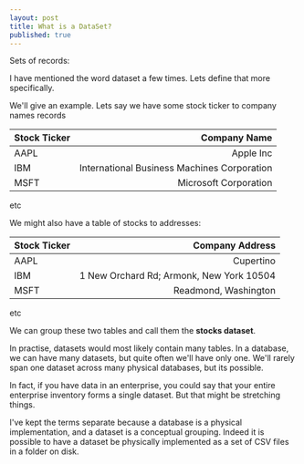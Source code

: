 ```yaml
---
layout: post
title: What is a DataSet?
published: true
---
```


Sets of records:

I have mentioned the word dataset a few times. Lets define that more specifically.

We'll give an example. Lets say we have some stock ticker to company names records


| Stock Ticker | Company Name |
|------------|------------:|
| AAPL | Apple Inc |
| IBM | International Business Machines Corporation |
| MSFT | Microsoft Corporation |
etc



We might also have a table of stocks to addresses:

| Stock Ticker | Company Address |
|------------|------------:|
| AAPL | Cupertino |
| IBM | 1 New Orchard Rd; Armonk, New York 10504 |
| MSFT | Readmond, Washington |
etc




We can group these two tables and call them the **stocks dataset**. 

In practise, datasets would most likely contain many tables. In a database, we can have many datasets, but quite often we'll have only one. We'll rarely span one dataset across many physical databases, but its possible. 

In fact, if you have data in an enterprise, you could say that your entire enterprise inventory forms a single dataset. But that might be stretching things. 

I've kept the terms separate because a database is a physical implementation, and a dataset is a conceptual grouping. Indeed it is possible to have a dataset be physically implemented as a set of CSV files in a folder on disk.